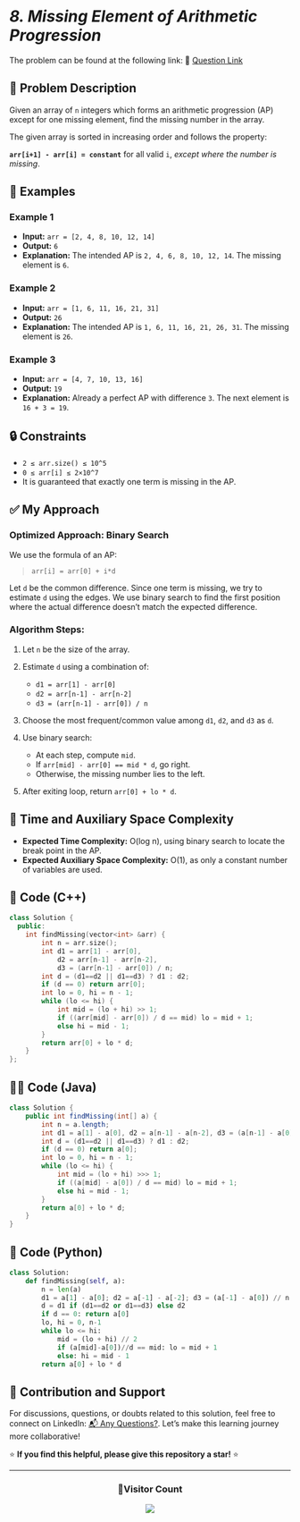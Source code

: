 # _8. Missing Element of Arithmetic Progression_

The problem can be found at the following link: 🔗 [Question Link](https://www.geeksforgeeks.org/problems/missing-element-of-ap2228/1)

## **🧩 Problem Description**

Given an array of `n` integers which forms an arithmetic progression (AP) except for one missing element, find the missing number in the array.

The given array is sorted in increasing order and follows the property:

**`arr[i+1] - arr[i] = constant`** for all valid `i`, _except where the number is missing_.

## **📘 Examples**

### **Example 1**

- **Input:**
  `arr = [2, 4, 8, 10, 12, 14]`
- **Output:**
  `6`
- **Explanation:**
  The intended AP is `2, 4, 6, 8, 10, 12, 14`. The missing element is `6`.

### **Example 2**

- **Input:**
  `arr = [1, 6, 11, 16, 21, 31]`
- **Output:**
  `26`
- **Explanation:**
  The intended AP is `1, 6, 11, 16, 21, 26, 31`. The missing element is `26`.

### **Example 3**

- **Input:**
  `arr = [4, 7, 10, 13, 16]`
- **Output:**
  `19`
- **Explanation:**
  Already a perfect AP with difference `3`. The next element is `16 + 3 = 19`.

## **🔒 Constraints**

- `2 ≤ arr.size() ≤ 10^5`
- `0 ≤ arr[i] ≤ 2×10^7`
- It is guaranteed that exactly one term is missing in the AP.

## **✅ My Approach**

### **Optimized Approach: Binary Search**

We use the formula of an AP:

> `arr[i] = arr[0] + i*d`

Let `d` be the common difference. Since one term is missing, we try to estimate `d` using the edges.
We use binary search to find the first position where the actual difference doesn’t match the expected difference.

### **Algorithm Steps:**

1. Let `n` be the size of the array.
2. Estimate `d` using a combination of:

   - `d1 = arr[1] - arr[0]`
   - `d2 = arr[n-1] - arr[n-2]`
   - `d3 = (arr[n-1] - arr[0]) / n`

3. Choose the most frequent/common value among `d1`, `d2`, and `d3` as `d`.
4. Use binary search:

   - At each step, compute `mid`.
   - If `arr[mid] - arr[0] == mid * d`, go right.
   - Otherwise, the missing number lies to the left.

5. After exiting loop, return `arr[0] + lo * d`.

## **🧮 Time and Auxiliary Space Complexity**

- **Expected Time Complexity:** O(log n), using binary search to locate the break point in the AP.
- **Expected Auxiliary Space Complexity:** O(1), as only a constant number of variables are used.

## **🧠 Code (C++)**

```cpp
class Solution {
  public:
    int findMissing(vector<int> &arr) {
        int n = arr.size();
        int d1 = arr[1] - arr[0],
            d2 = arr[n-1] - arr[n-2],
            d3 = (arr[n-1] - arr[0]) / n;
        int d = (d1==d2 || d1==d3) ? d1 : d2;
        if (d == 0) return arr[0];
        int lo = 0, hi = n - 1;
        while (lo <= hi) {
            int mid = (lo + hi) >> 1;
            if ((arr[mid] - arr[0]) / d == mid) lo = mid + 1;
            else hi = mid - 1;
        }
        return arr[0] + lo * d;
    }
};
```

## **🧑‍💻 Code (Java)**

```java
class Solution {
    public int findMissing(int[] a) {
        int n = a.length;
        int d1 = a[1] - a[0], d2 = a[n-1] - a[n-2], d3 = (a[n-1] - a[0]) / n;
        int d = (d1==d2 || d1==d3) ? d1 : d2;
        if (d == 0) return a[0];
        int lo = 0, hi = n - 1;
        while (lo <= hi) {
            int mid = (lo + hi) >>> 1;
            if ((a[mid] - a[0]) / d == mid) lo = mid + 1;
            else hi = mid - 1;
        }
        return a[0] + lo * d;
    }
}
```

## **🐍 Code (Python)**

```python
class Solution:
    def findMissing(self, a):
        n = len(a)
        d1 = a[1] - a[0]; d2 = a[-1] - a[-2]; d3 = (a[-1] - a[0]) // n
        d = d1 if (d1==d2 or d1==d3) else d2
        if d == 0: return a[0]
        lo, hi = 0, n-1
        while lo <= hi:
            mid = (lo + hi) // 2
            if (a[mid]-a[0])//d == mid: lo = mid + 1
            else: hi = mid - 1
        return a[0] + lo * d
```

## 🧠 Contribution and Support

For discussions, questions, or doubts related to this solution, feel free to connect on LinkedIn: [📬 Any Questions?](https://www.linkedin.com/in/patel-hetkumar-sandipbhai-8b110525a/). Let’s make this learning journey more collaborative!

⭐ **If you find this helpful, please give this repository a star!** ⭐

---

<div align="center">
  <h3><b>📍Visitor Count</b></h3>
</div>

<p align="center">
  <img src="https://visitor-badge.laobi.icu/badge?page_id=Hunterdii.GeeksforGeeks-POTD" />
</p>
